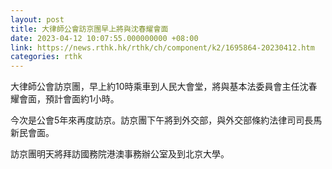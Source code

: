 ```yaml
---
layout: post
title: 大律師公會訪京團早上將與沈春耀會面
date: 2023-04-12 10:07:55.000000000 +08:00
link: https://news.rthk.hk/rthk/ch/component/k2/1695864-20230412.htm
categories: rthk
---
```


大律師公會訪京團，早上約10時乘車到人民大會堂，將與基本法委員會主任沈春耀會面，預計會面約1小時。

今次是公會5年來再度訪京。訪京團下午將到外交部，與外交部條約法律司司長馬新民會面。

訪京團明天將拜訪國務院港澳事務辦公室及到北京大學。
